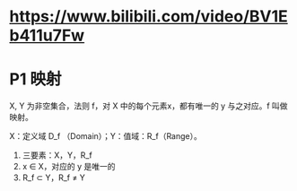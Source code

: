 # https://www.bilibili.com/video/BV1Eb411u7Fw

# P1 映射

X, Y 为非空集合，法则 f，对 X 中的每个元素x，都有唯一的 y 与之对应。f 叫做映射。

X：定义域 D_f （Domain）；Y：值域：R_f（Range）。

1. 三要素：X，Y，R_f
2. x ∈ X，对应的 y 是唯一的
3. R_f ⊂ Y，R_f ≠ Y 
